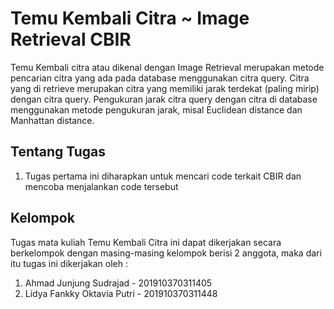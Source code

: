 # Temu Kembali Citra ~ Image Retrieval CBIR
Temu Kembali citra atau dikenal dengan Image Retrieval merupakan metode pencarian citra yang ada pada database menggunakan citra query. Citra yang di retrieve merupakan citra yang memiliki jarak terdekat (paling mirip) dengan citra query. Pengukuran jarak citra query dengan citra di database menggunakan metode pengukuran jarak, misal Euclidean distance dan Manhattan distance.

## Tentang Tugas
1. Tugas pertama ini diharapkan untuk mencari code terkait CBIR dan mencoba menjalankan code tersebut

## Kelompok
Tugas mata kuliah Temu Kembali Citra ini dapat dikerjakan secara berkelompok dengan masing-masing kelompok berisi 2 anggota, maka dari itu tugas ini dikerjakan oleh :
1. Ahmad Junjung Sudrajad - 201910370311405
2. Lidya Fankky Oktavia Putri - 201910370311448

